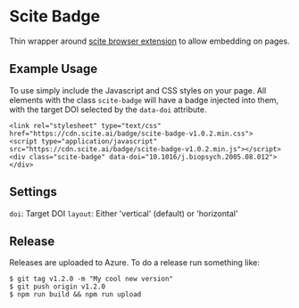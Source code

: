 # Scite Badge #

Thin wrapper around [scite browser extension](https://github.com/scitedotai/scite-extension) to allow embedding on pages.

## Example Usage ##

To use simply include the Javascript and CSS styles on your page. All elements with the class `scite-badge` will have a badge injected into them, with the target DOI selected by the `data-doi` attribute.

```
<link rel="stylesheet" type="text/css" href="https://cdn.scite.ai/badge/scite-badge-v1.0.2.min.css">
<script type="application/javascript" src="https://cdn.scite.ai/badge/scite-badge-v1.0.2.min.js"></script>
<div class="scite-badge" data-doi="10.1016/j.biopsych.2005.08.012"></div>
```

## Settings ##

`doi`: Target DOI
`layout`: Either 'vertical' (default) or 'horizontal'

## Release ##

Releases are uploaded to Azure. To do a release run something like:

```
$ git tag v1.2.0 -m "My cool new version"
$ git push origin v1.2.0
$ npm run build && npm run upload
```
